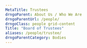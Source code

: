 ```yaml
---
MetaTitle: Trustees
drngoParent: About Us / Who We Are
drngoParentUrl: /people/
drngoClass: people grid-content 
Title: "Board of Trustees"
aliases: /people/trustee/
drngoParentCategory: Bodies
---
```



